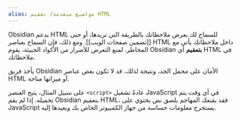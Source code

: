 ```yaml
---
alias: مواضيع متقدمة/ تعقيم HTML
---
```


Obsidian يدعم HTML للسماح لك بعرض ملاحظاتك بالطريقة التي تريدها، أو حتى [[تضمين صفحات الويب]]. ومع ذلك، فإن السماح بعناصر HTML داخل ملاحظاتك يأتي مع المخاطر. لمنع التعرض للأضرار من الأكواد الخبيثة، يقوم Obsidian **بتعقيم** أي HTML في ملاحظاتك.

يأخذ فريق Obsidian الأمان على محمل الجد، ونتيجة لذلك، قد لا تكون بعض عناصر HTML أو ميزاتها متاحة.

على سبيل المثال، يتيح العنصر `<script>` عادةً تشغيل JavaScript في أي وقت يتم تحميله. إذا لم يقم Obsidian بتعقيم HTML، فقد يقنعك المهاجم بلصق نص يحتوي على JavaScript يستخرج معلومات حساسة من جهاز الكمبيوتر الخاص بك ويعيدها إليه.
